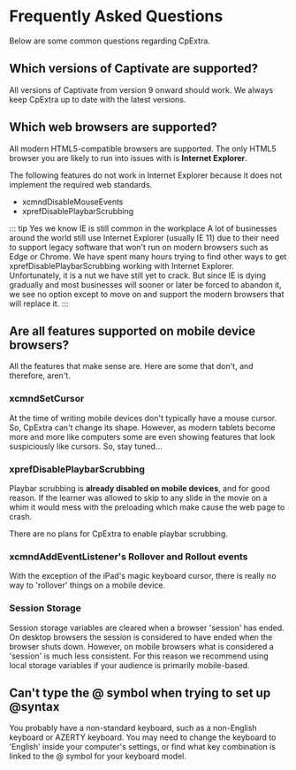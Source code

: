 # Frequently Asked Questions

Below are some common questions regarding CpExtra.

## Which versions of Captivate are supported?
All versions of Captivate from version 9 onward should work. We always keep CpExtra up to date with the latest versions.

## Which web browsers are supported?
All modern HTML5-compatible browsers are supported. The only HTML5 browser you are likely to run into issues with is **Internet Explorer**.

The following features do not work in Internet Explorer because it does not implement the required web standards.

- xcmndDisableMouseEvents
- xprefDisablePlaybarScrubbing

::: tip Yes we know IE is still common in the workplace
A lot of businesses around the world still use Internet Explorer (usually IE 11) due to their need to support legacy software that won't run on modern browsers such as Edge or Chrome. We have spent many hours trying to find other ways to get xprefDisablePlaybarScrubbing working with Internet Explorer. Unfortunately, it is a nut we have still yet to crack.  But since IE is dying gradually and most businesses will sooner or later be forced to abandon it, we see no option except to move on and support the modern browsers that will replace it.
:::

## Are all features supported on mobile device browsers?
All the features that make sense are. Here are some that don't, and therefore, aren't.

### xcmndSetCursor
At the time of writing mobile devices don't typically have a mouse cursor. So, CpExtra can't change its shape. However, as modern tablets become more and more like computers some are even showing features that look suspiciously like cursors. So, stay tuned...

### xprefDisablePlaybarScrubbing
Playbar scrubbing is **already disabled on mobile devices**, and for good reason. If the learner was allowed to skip to any slide in the movie on a whim it would mess with the preloading which make cause the web page to crash.

There are no plans for CpExtra to enable playbar scrubbing.

### xcmndAddEventListener's Rollover and Rollout events
With the exception of the iPad's magic keyboard cursor, there is really no way to 'rollover' things on a mobile device.  

### Session Storage
Session storage variables are cleared when a browser 'session' has ended. On desktop browsers the session is considered to have ended when the browser shuts down. However, on mobile browsers what is considered a 'session' is much less consistent. For this reason we recommend using local storage variables if your audience is primarily mobile-based.

## Can't type the @ symbol when trying to set up @syntax
You probably have a non-standard keyboard, such as a non-English keyboard or AZERTY keyboard. You may need to change the keyboard to 'English' inside your computer's settings, or find what key combination is linked to the @ symbol for your keyboard model.

